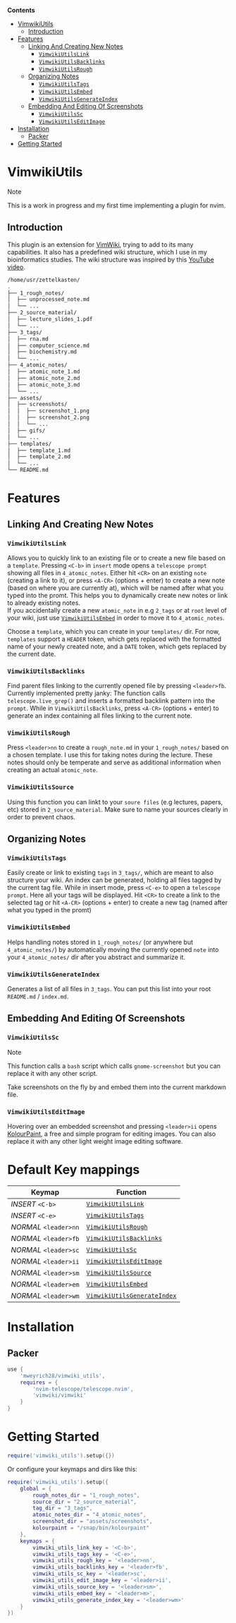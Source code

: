 **Contents**
- [VimwikiUtils](#vimwikiutils)
    - [Introduction](#introduction)
- [Features](#features)
    - [Linking And Creating New Notes](#linking-and-creating-new-notes)
        - [`VimwikiUtilsLink`](#vimwikiutilslink)
        - [`VimwikiUtilsBacklinks`](#vimwikiutilsbacklinks)
        - [`VimwikiUtilsRough`](#vimwikiutilsrough)
    - [Organizing Notes](#organizing-notes)
        - [`VimwikiUtilsTags`](#vimwikiutilstags)
        - [`VimwikiUtilsEmbed`](#vimwikiutilsembed)
        - [`VimwikiUtilsGenerateIndex`](#vimwikiutilsgenerateindex)
    - [Embedding And Editing Of Screenshots](#embedding-and-editing-of-screenshots)
        - [`VimwikiUtilsSc`](#coming-soon-vimwikiutilssc)
        - [`VimwikiUtilsEditImage`](#vimwikiutilseditimage)
- [Installation](#installation)
    - [Packer](#packer)
- [Getting Started](#getting-started)

# VimwikiUtils
> [!NOTE] 
> This is a work in progress and my first time implementing a plugin for nvim. 

## Introduction
This plugin is an extension for [VimWiki](https://github.com/vimwiki/vimwiki), trying to add to its many
capabilities. It also has a predefined wiki structure, which I use in my bioinformatics studies. 
The wiki structure was inspired by this [YouTube video](https://www.youtube.com/watch?v=hSTy_BInQs8&list=WL&index=1&t=1507s). 

```bash
/home/usr/zettelkasten/
.
├── 1_rough_notes/
│  ├── unprocessed_note.md
│  └── ...
├── 2_source_material/
│  ├── lecture_slides_1.pdf
│  └── ...
├── 3_tags/
│  ├── rna.md
│  ├── computer_science.md
│  ├── biochemistry.md
│  └── ...
├── 4_atomic_notes/
│  ├── atomic_note_1.md
│  ├── atomic_note_2.md
│  ├── atomic_note_3.md
│  └── ...
├── assets/
│  ├── screenshots/
│  │  ├── screenshot_1.png
│  │  ├── screenshot_2.png
│  │  └── ...
│  ├── gifs/
│  └── ...
├── templates/
│  ├── template_1.md
│  ├── template_2.md
│  └── ...
└── README.md
```

# Features

## Linking And Creating New Notes

### `VimwikiUtilsLink` 
Allows you to quickly link to an existing file or to create a new file based on a `template`. 
Pressing `<C-b>` in `insert` mode opens a `telescope prompt` showing all files in `4_atomic_notes`.
Either hit `<CR>` on an existing `note` (creating a link to it), or press `<A-CR>` (options + enter) to create a new note (based on where you are currently at), 
which will be named after what you typed into the promt. This helps you to dynamically create new notes or link to already existing notes.  
If you accidentally create a new `atomic_note` in e.g `2_tags` or at `root` level of your wiki, just use [`VimwikiUtilsEmbed`](#vimwikiutilsembed) in order to move it to `4_atomic_notes`.

Choose a `template`, which you can create in your `templates/` dir. For now,
`templates` support a `HEADER` token, which gets replaced with the formatted name of your newly created note, and a `DATE` token, 
which gets replaced by the current date.

### `VimwikiUtilsBacklinks`
Find parent files linking to the currently opened file by pressing `<leader>fb`.
Currently implemented pretty janky: The function calls `telescope.live_grep()` and inserts a formatted backlink pattern into the `prompt`. 
While in `VimwikiUtilsBacklinks`, press `<A-CR>` (options + enter) to generate an index containing all files linking to the current note.

### `VimwikiUtilsRough`
Press `<leader>nn` to create a `rough_note.md` in your `1_rough_notes/` based on a chosen template. I use this for taking notes 
during the lecture. These notes should only be temperate and serve as additional information when creating an actual 
`atomic_note`.

### `VimwikiUtilsSource`
Using this function you can linkt to your `soure files` (e.g lectures, papers, etc) stored in `2_source_material`.
Make sure to name your sources clearly in order to prevent chaos.


## Organizing Notes

### `VimwikiUtilsTags`
Easily create or link to existing `tags` in `3_tags/`, which are meant to also structure your wiki. An index can be generated, holding all files tagged by the current tag file.
While in insert mode, press `<C-e>` to open a `telescope prompt`. Here all your tags will be displayed. Hit `<CR>` to create a link to the selected tag or hit `<A-CR>` (options + enter) to create a new tag 
(named after what you typed in the promt)

### `VimwikiUtilsEmbed`
Helps handling notes stored in `1_rough_notes/` (or anywhere but `4_atomic_notes/`) by automatically moving the currently opened `note`
into your `4_atomic_notes/` dir after you abstract and summarize it.

### `VimwikiUtilsGenerateIndex`
Generates a list of all files in `3_tags`. You can put this list into your root `README.md` / `index.md`.


## Embedding And Editing Of Screenshots

### `VimwikiUtilsSc`
> [!NOTE]
> This function calls a `bash` script which calls `gnome-screenshot` but you can replace it with any other script. 

Take screenshots on the fly by and embed them into the current markdown file. 

### `VimwikiUtilsEditImage`
Hovering over an embedded screenshot  and pressing `<leader>ii` opens [KolourPaint](https://apps.kde.org/kolourpaint/), a free and simple program for editing images. 
You can also replace it with any other light weight image editing software.


# Default Key mappings

| **Keymap**            | **Function**                                              |
|-----------------------|-----------------------------------------------------------|
| *INSERT*  `<C-b>`     | [`VimwikiUtilsLink`](#Vimwikiutilslink)                   |
| *INSERT*  `<C-e>`     | [`VimwikiUtilsTags`](#vimwikiutilstags)                   |
| *NORMAL* `<leader>nn` | [`VimwikiUtilsRough`](#vimwikiutilsrough)                 |
| *NORMAL* `<leader>fb` | [`VimwikiUtilsBacklinks`](#vimwikiutilsbacklinks)         |
| *NORMAL* `<leader>sc` | [`VimwikiUtilsSc`](#vimwikiutilssc)                       |
| *NORMAL* `<leader>ii` | [`VimwikiUtilsEditImage`](#vimwikiutilseditimage)         |
| *NORMAL* `<leader>sm` | [`VimwikiUtilsSource`](#vimwikiutilssource)               |
| *NORMAL* `<leader>em` | [`VimwikiUtilsEmbed`](#vimwikiutilsembed)                 |
| *NORMAL* `<leader>wm` | [`VimwikiUtilsGenerateIndex`](#vimwikiutilsgenerateindex) |

# Installation
## Packer
```lua
use {
    'mweyrich28/vimwiki_utils',
    requires = {
        'nvim-telescope/telescope.nvim',
        'vimwiki/vimwiki'
    }
}
```

# Getting Started
```lua
require('vimwiki_utils').setup({})
```
Or configure your keymaps and dirs like this:
```lua
require('vimwiki_utils').setup({
    global = {
        rough_notes_dir = "1_rough_notes",
        source_dir = "2_source_material",
        tag_dir = "3_tags",
        atomic_notes_dir = "4_atomic_notes",
        screenshot_dir = "assets/screenshots",
        kolourpaint = "/snap/bin/kolourpaint"
    },
    keymaps = {
        vimwiki_utils_link_key = '<C-b>',
        vimwiki_utils_tags_key = '<C-e>',
        vimwiki_utils_rough_key = '<leader>nn',
        vimwiki_utils_backlinks_key = '<leader>fb',
        vimwiki_utils_sc_key = '<leader>sc',
        vimwiki_utils_edit_image_key = '<leader>ii',
        vimwiki_utils_source_key = '<leader>sm>',
        vimwiki_utils_embed_key = '<leader>m>',
        vimwiki_utils_generate_index_key = '<leader>wm>'
    }
})
```
